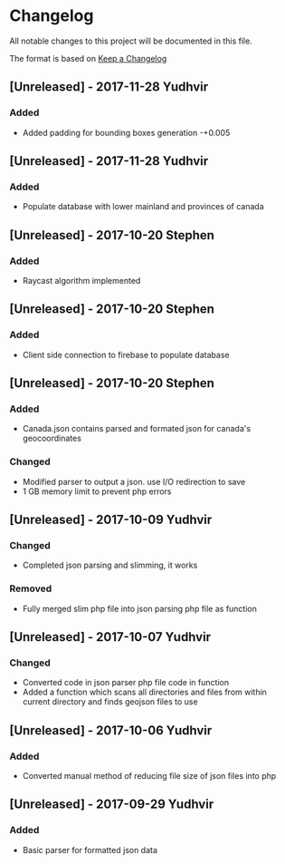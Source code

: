 # Changelog
All notable changes to this project will be documented in this file.

The format is based on [Keep a Changelog](http://keepachangelog.com/en/1.0.0/)
## [Unreleased] - 2017-11-28 Yudhvir
### Added
- Added padding for bounding boxes generation -+0.005

## [Unreleased] - 2017-11-28 Yudhvir
### Added
- Populate database with lower mainland and provinces of canada

## [Unreleased] - 2017-10-20 Stephen
### Added
- Raycast algorithm implemented

## [Unreleased] - 2017-10-20 Stephen
### Added
- Client side connection to firebase to populate database

## [Unreleased] - 2017-10-20 Stephen
### Added
- Canada.json contains parsed and formated json for canada's geocoordinates
### Changed
- Modified parser to output a json. use I/O redirection to save
- 1 GB memory limit to prevent php errors

## [Unreleased] - 2017-10-09 Yudhvir
### Changed
- Completed json parsing and slimming, it works
### Removed
- Fully merged slim php file into json parsing php file as function

## [Unreleased] - 2017-10-07 Yudhvir
### Changed
- Converted code in json parser php file code in function
- Added a function which scans all directories and files from within current directory and finds geojson files to use

## [Unreleased] - 2017-10-06 Yudhvir
### Added
- Converted manual method of reducing file size of json files into php

## [Unreleased] - 2017-09-29 Yudhvir
### Added
- Basic parser for formatted json data
